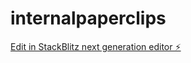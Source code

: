 # internalpaperclips

[Edit in StackBlitz next generation editor ⚡️](https://stackblitz.com/~/github.com/WaterPhil2/internalpaperclips)